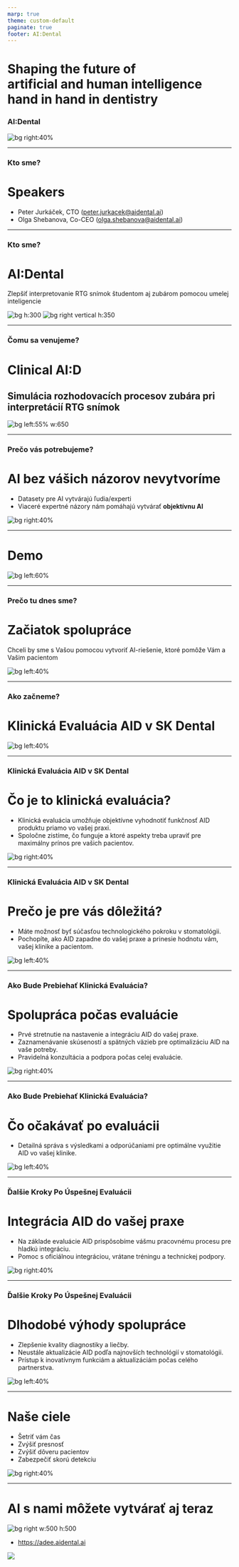 ```yaml
---
marp: true
theme: custom-default
paginate: true
footer: AI:Dental
---
```


<!--_footer: "" -->

# Shaping the future of<br>artificial and human intelligence hand in hand in dentistry
### AI:Dental

![bg right:40%](img/mascot/AID_1.svg)

---

### Kto sme?
# Speakers
- Peter Jurkáček, CTO (peter.jurkacek@aidental.ai)
- Olga Shebanova, Co-CEO (olga.shebanova@aidental.ai)

---

### Kto sme?
# AI:Dental
Zlepšiť interpretovanie RTG snímok študentom aj zubárom pomocou umelej inteligencie

![bg h:300](img/edu/3.png)
![bg right vertical h:350](img/edu/4.png)

---

### Čomu sa venujeme?
# Clinical AI:D
## Simulácia rozhodovacích procesov zubára pri interpretácií RTG snímok

![bg left:55% w:650](img/sankey.svg)

---

### Prečo vás potrebujeme?
# AI bez vášich názorov nevytvoríme
- Datasety pre AI vytvárajú ľudia/experti
- Viaceré expertné názory nám pomáhajú vytvárať **objektívnu AI**

![bg right:40%](img/mascot/AID_16.svg)


---

# Demo

![bg left:60%](img/mascot/AID_0_smile.svg)

---

### Prečo tu dnes sme?
# Začiatok spolupráce
Chceli by sme s Vašou pomocou vytvoriť AI-riešenie, ktoré pomôže Vám a Vašim pacientom

![bg left:40%](img/mascot/AID_10.svg)

---


### Ako začneme?
# Klinická Evaluácia AID v SK Dental

![bg left:40%](img/mascot/AID_5.svg)

---

### Klinická Evaluácia AID v SK Dental
# Čo je to klinická evaluácia?

- Klinická evaluácia umožňuje objektívne vyhodnotiť funkčnosť AID produktu priamo vo vašej praxi.
- Spoločne zistíme, čo funguje a ktoré aspekty treba upraviť pre maximálny prínos pre vašich pacientov.

![bg right:40%](img/mascot/AID_23.svg)
<!-- ![bg vertical right 20%](img/clinicalaid/01.jpg) -->
<!-- ![bg right 50%](img/mascot/AID_23.svg) -->

---

### Klinická Evaluácia AID v SK Dental
# Prečo je pre vás dôležitá?

- Máte možnosť byť súčasťou technologického pokroku v stomatológii.
- Pochopíte, ako AID zapadne do vašej praxe a prinesie hodnotu vám, vašej klinike a pacientom.

![bg left:40%](img/mascot/AID_23.svg)

---

### Ako Bude Prebiehať Klinická Evaluácia?
# Spolupráca počas evaluácie

- Prvé stretnutie na nastavenie a integráciu AID do vašej praxe.
- Zaznamenávanie skúseností a spätných väzieb pre optimalizáciu AID na vaše potreby.
- Pravidelná konzultácia a podpora počas celej evaluácie.

![bg right:40%](img/mascot/AID_13.svg)

---

### Ako Bude Prebiehať Klinická Evaluácia?
# Čo očakávať po evaluácii

- Detailná správa s výsledkami a odporúčaniami pre optimálne využitie AID vo vašej klinike.

![bg left:40%](img/mascot/AID_13.svg)

---

### Ďalšie Kroky Po Úspešnej Evaluácii
# Integrácia AID do vašej praxe

- Na základe evaluácie AID prispôsobíme vášmu pracovnému procesu pre hladkú integráciu.
- Pomoc s oficiálnou integráciou, vrátane tréningu a technickej podpory.

![bg right:40%](img/mascot/AID_5.svg)

--- 

### Ďalšie Kroky Po Úspešnej Evaluácii
# Dlhodobé výhody spolupráce

- Zlepšenie kvality diagnostiky a liečby.
- Neustále aktualizácie AID podľa najnovších technológií v stomatológii.
- Prístup k inovatívnym funkciám a aktualizáciám počas celého partnerstva.

![bg left:40%](img/mascot/AID_5.svg)

---

# Naše ciele

- Šetriť vám čas
- Zvýšiť presnosť
- Zvýšiť dôveru pacientov 
- Zabezpečiť skorú detekciu

![bg right:40%](img/mascot/AID_10.svg)

<!-- - Zvýšená presnosť: AI spoľahlivo zachytí jemné problémy, ktoré môžu byť prehliadnuté ľudským okom, čím sa znižujú chyby v diagnostike.

- Úspora času: Automatizovaná analýza vám ušetrí cenný čas, ktorý môžete využiť na starostlivosť o pacientov a plánovanie liečby.

- Konzistentnosť: AI poskytuje konzistentné diagnostické výsledky bez ohľadu na úroveň skúseností zubára, čím sa znižujú rozdiely v diagnózach.

- Dôvera pacientov: Diagnózy podporované AI dodávajú pacientom ďalšiu vrstvu istoty a môžu zvýšiť dôveru v liečebný plán.

- Skorá detekcia: AI dokáže zachytiť problémy už v skorých štádiách, čo vám umožňuje zamerať sa na preventívnu starostlivosť namiesto reaktívnej liečby. -->

---

# AI s nami môžete vytvárať aj teraz

![bg right w:500 h:500](img/adee/2.png)
- https://adee.aidental.ai

![](img/adee/1.png)
